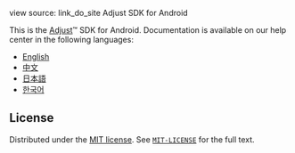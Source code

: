 view source: link_do_site Adjust SDK for Android

This is the [Adjust](https://adjust.com)™  SDK for Android. Documentation is available on our help center in the following languages:

* [English][en-helpcenter]
* [中文][zh-helpcenter]
* [日本語][ja-helpcenter]
* [한국어][ko-helpcenter]

## License

Distributed under the [MIT license](https://opensource.org/licenses/MIT). See [`MIT-LICENSE`](MIT-LICENSE) for the full text.

[en-helpcenter]: https://help.adjust.com/en/developer/android-sdk-documentation
[zh-helpcenter]: https://help.adjust.com/zh/developer/android-sdk-documentation
[ja-helpcenter]: https://help.adjust.com/ja/developer/android-sdk-documentation
[ko-helpcenter]: https://help.adjust.com/ko/developer/android-sdk-documentation
